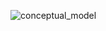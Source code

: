 ![conceptual_model](https://github.com/user-attachments/assets/0762dcd7-d305-4aa8-b5a9-62f25a05df8b)

